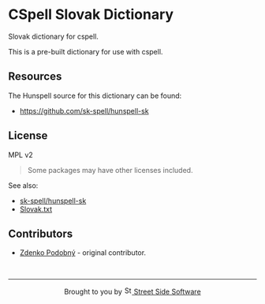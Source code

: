 # CSpell Slovak Dictionary

Slovak dictionary for cspell.

This is a pre-built dictionary for use with cspell.

<!--- @@inject: ../../static/requirements.md --->

<!--- @@inject: ./static/install.md --->

<!--- @@inject: ../../static/contributing.md --->

## Resources

The Hunspell source for this dictionary can be found:

- <https://github.com/sk-spell/hunspell-sk>

## License

MPL v2

> Some packages may have other licenses included.

See also:

- [sk-spell/hunspell-sk](https://github.com/sk-spell/hunspell-sk#readme)
- [Slovak.txt](https://github.com/streetsidesoftware/cspell-dicts/blob/main/dictionaries/src/Slovak.txt)

## Contributors

- [Zdenko Podobný](https://github.com/zdposter) - original contributor.

<!--- @@inject: ../../static/footer.md --->

<br/>

---

<p align="center">
Brought to you by <a href="https://streetsidesoftware.com" title="Street Side Software">
<img width="16" alt="Street Side Software Logo" src="https://i.imgur.com/CyduuVY.png" /> Street Side Software
</a>
</p>

<!--- @@inject-end: ../../static/footer.md --->
